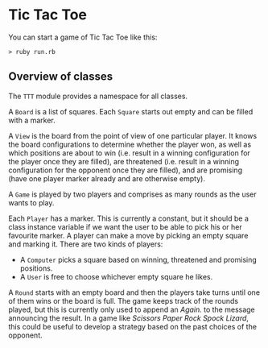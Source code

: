 # Tic Tac Toe

You can start a game of Tic Tac Toe like this:

```
> ruby run.rb
```

## Overview of classes

The `TTT` module provides a namespace for all classes.

A `Board` is a list of squares. Each `Square` starts out empty and can be filled with a marker.

A `View` is the board from the point of view of one particular player. It knows the board configurations to determine whether the player won, as well as which positions are about to win (i.e. result in a winning configuration for the player once they are filled), are threatened (i.e. result in a winning configuration for the opponent once they are filled), and are promising (have one player marker already and are otherwise empty).

A `Game` is played by two players and comprises as many rounds as the user wants to play.

Each `Player` has a marker. This is currently a constant, but it should be a class instance variable if we want the user to be able to pick his or her favourite marker. A player can make a move by picking an empty square and marking it. There are two kinds of players:
* A `Computer` picks a square based on winning, threatened and promising positions.
* A `User` is free to choose whichever empty square he likes.

A `Round` starts with an empty board and then the players take turns until one of them wins or the board is full. The game keeps track of the rounds played, but this is currently only used to append an _Again._ to the message announcing the result. In a game like _Scissors Paper Rock Spock Lizard_, this could be useful to develop a strategy based on the past choices of the opponent.
